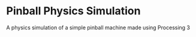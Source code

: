 # Pinball Physics Simulation
 A physics simulation of a simple pinball machine made using Processing 3
